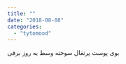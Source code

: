 ```yaml
---
title: ""
date: "2018-08-08"
categories: 
  - "tytomood"
---
```


بوی پوست پرتغال سوخته وسط یه روز برفی
